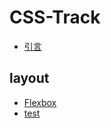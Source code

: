 # CSS-Track

<!-- 引言是在仓库根目录下创建了 Introduction.md 文件 -->
- [引言](./introduction.md) 

<!-- + [CSS实现瀑布流布局（display: flex）](./layout/flex-waterfalls-flow.md)  -->

## layout

- [Flexbox](./layout/Flexbox.md)
- [test](./layout/test.md)
